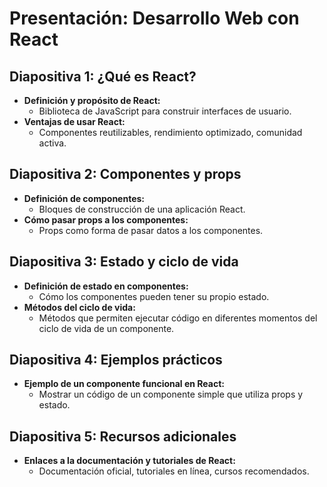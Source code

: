 # Presentación: Desarrollo Web con React

## Diapositiva 1: ¿Qué es React?
- **Definición y propósito de React:**
  - Biblioteca de JavaScript para construir interfaces de usuario.
- **Ventajas de usar React:**
  - Componentes reutilizables, rendimiento optimizado, comunidad activa.

## Diapositiva 2: Componentes y props
- **Definición de componentes:**
  - Bloques de construcción de una aplicación React.
- **Cómo pasar props a los componentes:**
  - Props como forma de pasar datos a los componentes.

## Diapositiva 3: Estado y ciclo de vida
- **Definición de estado en componentes:**
  - Cómo los componentes pueden tener su propio estado.
- **Métodos del ciclo de vida:**
  - Métodos que permiten ejecutar código en diferentes momentos del ciclo de vida de un componente.

## Diapositiva 4: Ejemplos prácticos
- **Ejemplo de un componente funcional en React:**
  - Mostrar un código de un componente simple que utiliza props y estado.

## Diapositiva 5: Recursos adicionales
- **Enlaces a la documentación y tutoriales de React:**
  - Documentación oficial, tutoriales en línea, cursos recomendados. 